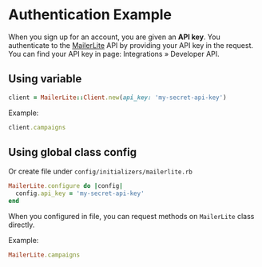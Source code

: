 # Authentication Example

When you sign up for an account, you are given an **API key**. You authenticate to
the [MailerLite][mailerlite] API by providing your API key in the request.
You can find your API key in page: Integrations » Developer API.

## Using variable

```ruby
client = MailerLite::Client.new(api_key: 'my-secret-api-key')
```

Example:

```ruby
client.campaigns
```

## Using global class config

Or create file under `config/initializers/mailerlite.rb`

```ruby
MailerLite.configure do |config|
  config.api_key = 'my-secret-api-key'
end
```

When you configured in file, you can request methods on `MailerLite` class
directly.

Example:

```ruby
MailerLite.campaigns
```

[mailerlite]: https://www.mailerlite.com
